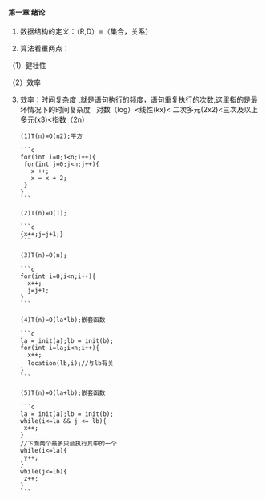 
#### 第一章 绪论

1. 数据结构的定义：（R,D）=（集合，关系）

2. 算法看重两点：

（1）健壮性 

（2）效率

3. 效率：时间复杂度 ,就是语句执行的频度，语句重复执行的次数,这里指的是最坏情况下的时间复杂度
   
       对数（log）<线性(kx)< 二次多元(2x2)<三次及以上多元(x3)<指数（2n）

       (1)T(n)=O(n2);平方

       ```c
       for(int i=0;i<n;i++){
        for(int j=0;j<n;j++){
          x ++;
          x = x + 2;
        }
       }
       ```

       (2)T(n)=O(1);

       ```c
       {x++;j=j+1;}
       ```

       (3)T(n)=O(n);

       ```c
       for(int i=0;i<n;i++){
         x++;
         j=j+1;
       }
       ```

       (4)T(n)=O(la*lb);嵌套函数

       ```c
       la = init(a);lb = init(b);
       for(int i=la;i<n;i++){
         x++;
         location(lb,i);//与lb有关
       }
       ```

       (5)T(n)=O(la+lb);嵌套函数

       ```c
       la = init(a);lb = init(b);
       while(i<=la && j <= lb){
        x++;
       }
       //下面两个最多只会执行其中的一个
       while(i<=la){
        y++;
       }
       while(j<=lb){
        z++;
       }
       ```
